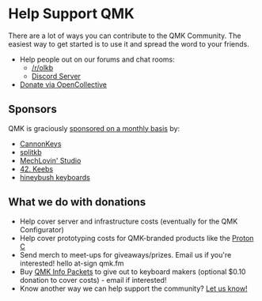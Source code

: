 # Help Support QMK

There are a lot of ways you can contribute to the QMK Community. The easiest way to get started is to use it and spread the word to your friends.

* Help people out on our forums and chat rooms:
    * [/r/olkb](https://www.reddit.com/r/olkb/)
    * [Discord Server](https://discord.gg/Uq7gcHh)
* [Donate via OpenCollective](https://opencollective.com/qmk-firmware)

## Sponsors

QMK is graciously [sponsored on a monthly basis](https://opencollective.com/qmk-firmware) by:

* [CannonKeys](https://cannonkeys.com/)
* [splitkb](https://splitkb.com/)
* [MechLovin' Studio](https://mechlovin.studio/)
* [42. Keebs](https://42keebs.eu/)
* [hineybush keyboards](https://hineybush.com/)

## What we do with donations

* Help cover server and infrastructure costs (eventually for the QMK Configurator)
* Help cover prototyping costs for QMK-branded products like the [Proton C](https://qmk.fm/proton-c)
* Send merch to meet-ups for giveaways/prizes. Email us if you're interested! hello at-sign qmk.fm
* Buy [QMK Info Packets](https://i.imgur.com/EoXgApN.png) to give out to keyboard makers (optional $0.10 donation to cover costs) - email if interested!
* Know another way we can help support the community? [Let us know!](https://github.com/qmk/qmk.fm/issues)